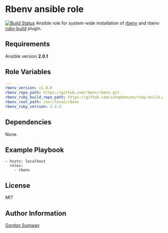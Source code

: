 Rbenv ansible role
=========
[![Build Status](https://travis-ci.org/spitfast/ansible-role-rbenv.svg?branch=master)](https://travis-ci.org/spitfast/ansible-role-rbenv)
Ansible role for system-wide installation of [rbenv](https://github.com/rbenv/rbenv) and rbenv [ruby-build](https://github.com/rbenv/ruby-build) plugin.

Requirements
------------

Ansible version **2.0.1**

Role Variables
--------------
```yaml
---
rbenv_version: v1.0.0
rbenv_repo_path: https://github.com/rbenv/rbenv.git
rbenv_ruby_build_repo_path: https://github.com/sstephenson/ruby-build.git
rbenv_root_path: /usr/local/rbenv
rbenv_ruby_version: 2.2.3
```

Dependencies
------------

None.

Example Playbook
----------------

    - hosts: localhost
  	  roles:
    	- rbenv

License
-------

MIT

Author Information
------------------

[Gordon Sumway](https://github.com/spitfast/)
